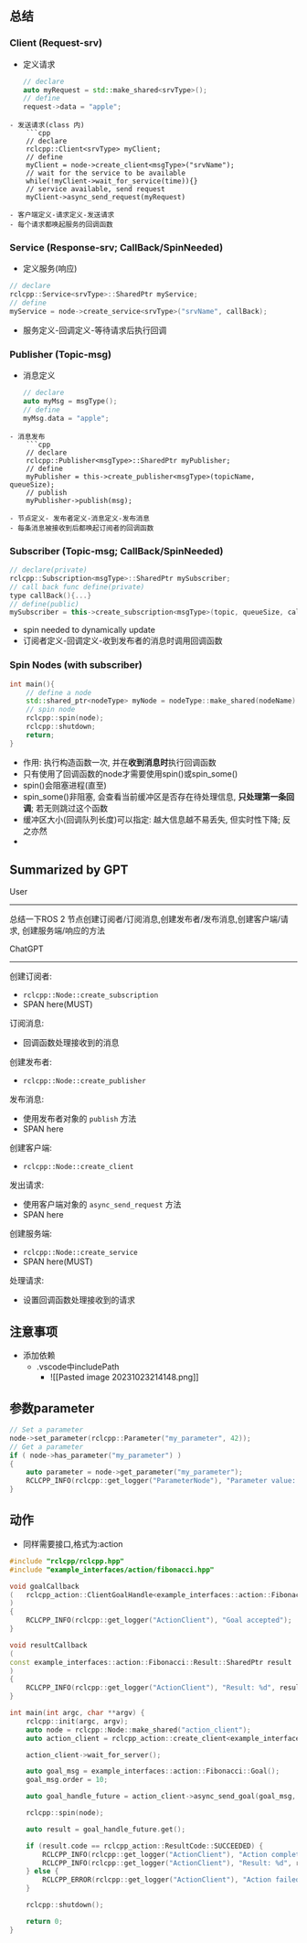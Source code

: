 

## 总结
### Client (Request-srv)
- 定义请求
	```cpp
	// declare
	auto myRequest = std::make_shared<srvType>();
	// define
	request->data = "apple";
```
- 发送请求(class 内)
	```cpp
	// declare
	rclcpp::Client<srvType> myClient;
	// define
	myClient = node->create_client<msgType>("srvName");
	// wait for the service to be available
	while(!myClient->wait_for_service(time)){}
	// service available, send request
	myClient->async_send_request(myRequest)
```
	- 客户端定义-请求定义-发送请求
	- 每个请求都唤起服务的回调函数
### Service (Response-srv; CallBack/SpinNeeded)
- 定义服务(响应)
```cpp
// declare
rclcpp::Service<srvType>::SharedPtr myService;
// define
myService = node->create_service<srvType>("srvName", callBack);
```
- 服务定义-回调定义-等待请求后执行回调
### Publisher (Topic-msg)
- 消息定义
	```cpp
	// declare
	auto myMsg = msgType();
	// define
	myMsg.data = "apple"; 
```
- 消息发布
	```cpp
	// declare
	rclcpp::Publisher<msgType>::SharedPtr myPublisher;
	// define
	myPublisher = this->create_publisher<msgType>(topicName, queueSize);
	// publish
	myPublisher->publish(msg);
```
	- 节点定义- 发布者定义-消息定义-发布消息
	- 每条消息被接收到后都唤起订阅者的回调函数
### Subscriber (Topic-msg; CallBack/SpinNeeded)
```cpp
// declare(private)
rclcpp::Subscription<msgType>::SharedPtr mySubscriber;
// call back func define(private)
type callBack(){...}
// define(public)
mySubscriber = this->create_subscription<msgType>(topic, queueSize, callBack)
```
- spin needed to dynamically update
- 订阅者定义-回调定义-收到发布者的消息时调用回调函数
### Spin Nodes (with subscriber)
```cpp
int main(){
	// define a node
	std::shared_ptr<nodeType> myNode = nodeType::make_shared(nodeName) 
	// spin node
	rclcpp::spin(node);
	rclcpp::shutdown;
	return;
}
```
 - 作用: 执行构造函数一次, 并在**收到消息时**执行回调函数
 - 只有使用了回调函数的node才需要使用spin()或spin_some()
 - spin()会阻塞进程(直至)
 - spin_some()非阻塞, 会查看当前缓冲区是否存在待处理信息, **只处理第一条回调**; 若无则跳过这个函数
 - 缓冲区大小(回调队列长度)可以指定: 越大信息越不易丢失, 但实时性下降; 反之亦然
 -
 
## Summarized by GPT

User

---
总结一下ROS 2 节点创建订阅者/订阅消息,创建发布者/发布消息,创建客户端/请求, 创建服务端/响应的方法

ChatGPT

---
创建订阅者:

- `rclcpp::Node::create_subscription`
- SPAN here(MUST)

订阅消息:

- 回调函数处理接收到的消息

创建发布者:

- `rclcpp::Node::create_publisher`

发布消息:

- 使用发布者对象的 `publish` 方法
- SPAN here

创建客户端:

- `rclcpp::Node::create_client`

发出请求:

- 使用客户端对象的 `async_send_request` 方法
- SPAN here

创建服务端:

- `rclcpp::Node::create_service`
- SPAN here(MUST)

处理请求:

- 设置回调函数处理接收到的请求
## 注意事项
- 添加依赖
	- .vscode中includePath
		- ![[Pasted image 20231023214148.png]]

## 参数parameter
```cpp
// Set a parameter
node->set_parameter(rclcpp::Parameter("my_parameter", 42));
// Get a parameter
if ( node->has_parameter("my_parameter") ) 
{
	auto parameter = node->get_parameter("my_parameter");
	RCLCPP_INFO(rclcpp::get_logger("ParameterNode"), "Parameter value: %d", parameter.as_int());
}
```
## 动作
- 同样需要接口,格式为:action
```cpp
#include "rclcpp/rclcpp.hpp"
#include "example_interfaces/action/fibonacci.hpp"

void goalCallback
(   rclcpp_action::ClientGoalHandle<example_interfaces::action::Fibonacci>::SharedPtr goal_handle
) 
{
    RCLCPP_INFO(rclcpp::get_logger("ActionClient"), "Goal accepted");
}

void resultCallback
(
const example_interfaces::action::Fibonacci::Result::SharedPtr result
) 
{
    RCLCPP_INFO(rclcpp::get_logger("ActionClient"), "Result: %d", result->sequence.back());
}

int main(int argc, char **argv) {
    rclcpp::init(argc, argv);
    auto node = rclcpp::Node::make_shared("action_client");
    auto action_client = rclcpp_action::create_client<example_interfaces::action::Fibonacci>(node, "fibonacci");

    action_client->wait_for_server();

    auto goal_msg = example_interfaces::action::Fibonacci::Goal();
    goal_msg.order = 10;

    auto goal_handle_future = action_client->async_send_goal(goal_msg, goalCallback);

    rclcpp::spin(node);

    auto result = goal_handle_future.get();

    if (result.code == rclcpp_action::ResultCode::SUCCEEDED) {
        RCLCPP_INFO(rclcpp::get_logger("ActionClient"), "Action completed successfully");
        RCLCPP_INFO(rclcpp::get_logger("ActionClient"), "Result: %d", result.result->sequence.back());
    } else {
        RCLCPP_ERROR(rclcpp::get_logger("ActionClient"), "Action failed");
    }

    rclcpp::shutdown();

    return 0;
}

```